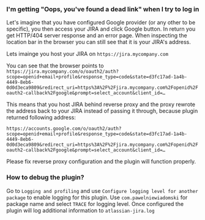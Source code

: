 ### I'm getting "Oops, you've found a dead link" when I try to log in

Let's imagine that you have configured Google provider (or any other to be specific), you then access your JIRA and click Google button. In return you get HTTP/404 server response and an error page. When inspecting the location bar in the browser you can still see that it is your JIRA's address.

Lets imainge you host your JIRA on `https://jira.mycompany.com`

You can see that the browser points to `https://jira.mycompany.com/o/oauth2/auth?scope=openid+email+profile&response_type=code&state=d3fc17ad-1a4b-4449-8eb6-0d0d3eca9809&redirect_uri=https%3A%2F%2Fjira.mycompany.com%2Fopenid%2Foauth2-callback%2Fgoogle&prompt=select_account&client_id=…`

This means that you host JIRA behind reverse proxy and the proxy rewrote the address back to your JIRA instead of passing it through, because plugin returned following address:

`https://accounts.google.com/o/oauth2/auth?scope=openid+email+profile&response_type=code&state=d3fc17ad-1a4b-4449-8eb6-0d0d3eca9809&redirect_uri=https%3A%2F%2Fjira.mycompany.com%2Fopenid%2Foauth2-callback%2Fgoogle&prompt=select_account&client_id=…`

Please fix reverse proxy configuration and the plugin will function properly.

### How to debug the plugin?

Go to `Logging and profiling` and use `Configure logging level for another package` to enable logging for this plugin. Use `com.pawelniewiadomski` for package name and select `TRACE` for logging level. Once configured the plugin will log additional information to `atlassian-jira.log`